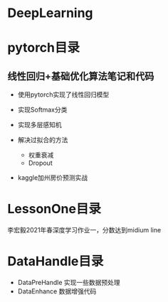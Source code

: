 # DeepLearning

# pytorch目录
## 线性回归+基础优化算法笔记和代码
- 使用pytorch实现了线性回归模型

- 实现Softmax分类
  
- 实现多层感知机

- 解决过拟合的方法
    - 权重衰减
    - Dropout
- kaggle加州房价预测实战

# LessonOne目录
李宏毅2021年春深度学习作业一，分数达到midium line

# DataHandle目录
- DataPreHandle 实现一些数据预处理
- DataEnhance 数据增强代码